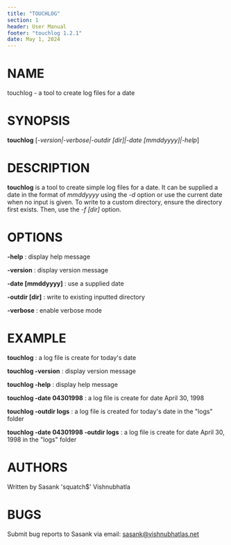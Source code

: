 ```yaml
---
title: "TOUCHLOG"
section: 1
header: User Manual
footer: "touchlog 1.2.1"
date: May 1, 2024
---
```


<!-- markdownlint-disable-file MD025 -->

# NAME

touchlog - a tool to create log files for a date

# SYNOPSIS

**touchlog** [*-version|-verbose|-outdir [dir]|-date [mmddyyyy]|-help*]

# DESCRIPTION

**touchlog** is a tool to create simple log files for a date. It can be supplied a date in the format of *mmddyyyy* using the *-d* option or use the current date when no input is given. To write to a custom directory, ensure the directory first exists. Then, use the *-f [dir]* option.

# OPTIONS

**-help**
: display help message

**-version**
: display version message

**-date [mmddyyyy]**
: use a supplied date

**-outdir [dir]**
: write to existing inputted directory

**-verbose**
: enable verbose mode

# EXAMPLE

**touchlog**
: a log file is create for today's date

**touchlog -version**
: display version message

**touchlog -help**
: display help message

**touchlog -date 04301998**
: a log file is create for date April 30, 1998

**touchlog -outdir logs**
: a log file is created for today's date in the "logs" folder

**touchlog -date 04301998 -outdir logs**
: a log file is create for date April 30, 1998 in the "logs" folder

# AUTHORS

Written by Sasank 'squatch$' Vishnubhatla

# BUGS

Submit bug reports to Sasank via email: [sasank@vishnubhatlas.net](mailto:sasank@vishnubhatlas.net)

